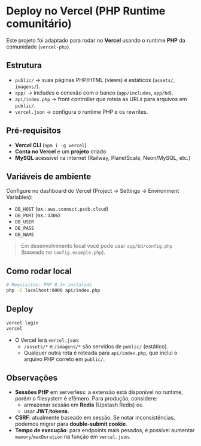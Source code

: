 # Deploy no Vercel (PHP Runtime comunitário)

Este projeto foi adaptado para rodar no **Vercel** usando o runtime **PHP** da comunidade (`vercel-php`).

## Estrutura
- `public/` → suas páginas PHP/HTML (views) e estáticos (`assets/`, `imagens/`).
- `app/` → includes e conexão com o banco (`app/includes`, `app/bd`).
- `api/index.php` → front controller que roteia as URLs para arquivos em `public/`.
- `vercel.json` → configura o runtime PHP e os rewrites.

## Pré-requisitos
- **Vercel CLI** (`npm i -g vercel`)
- **Conta no Vercel** e um **projeto** criado
- **MySQL** acessível na internet (Railway, PlanetScale, Neon/MySQL, etc.)

## Variáveis de ambiente
Configure no dashboard do Vercel (Project → Settings → Environment Variables):
- `DB_HOST` (ex.: `aws.connect.psdb.cloud`)
- `DB_PORT` (ex.: `3306`)
- `DB_USER`
- `DB_PASS`
- `DB_NAME`

> Em desenvolvimento local você pode usar `app/bd/config.php` (baseado no `config.example.php`).

## Como rodar local
```bash
# Requisitos: PHP 8.1+ instalado
php -S localhost:8000 api/index.php
```

## Deploy
```bash
vercel login
vercel
```

- O Vercel lerá `vercel.json`:
  - `/assets/*` e `/imagens/*` são servidos de `public/` (estático).
  - Qualquer outra rota é roteada para `api/index.php`, que inclui o arquivo PHP correto em `public/`.

## Observações
- **Sessões PHP** em serverless: a extensão está disponível no runtime, porém o filesystem é efêmero. Para produção, considere:
  - armazenar sessão em **Redis** (Upstash Redis) ou
  - usar **JWT**/**tokens**.
- **CSRF**: atualmente baseado em sessão. Se notar inconsistências, podemos migrar para **double-submit cookie**.
- **Tempo de execução**: para endpoints mais pesados, é possível aumentar `memory`/`maxDuration` na função em `vercel.json`.
